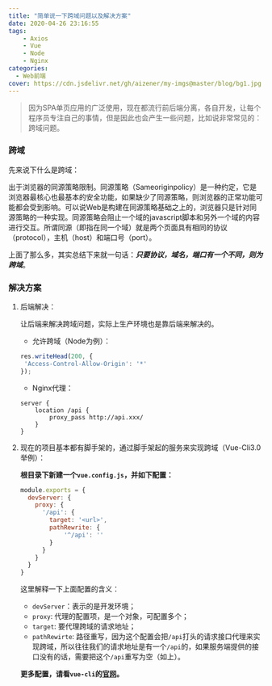 ```yaml
---
title: "简单说一下跨域问题以及解决方案"
date: 2020-04-26 23:16:55
tags:
	- Axios
	- Vue
	- Node
	- Nginx
categories:
  - Web前端
cover: https://cdn.jsdelivr.net/gh/aizener/my-imgs@master/blog/bg1.jpg
---
```


> 因为SPA单页应用的广泛使用，现在都流行前后端分离，各自开发，让每个程序员专注自己的事情，但是因此也会产生一些问题，比如说非常常见的：跨域问题。

### 跨域

先来说下什么是跨域：

出于浏览器的同源策略限制。同源策略（Sameoriginpolicy）是一种约定，它是浏览器最核心也最基本的安全功能，如果缺少了同源策略，则浏览器的正常功能可能都会受到影响。可以说Web是构建在同源策略基础之上的，浏览器只是针对同源策略的一种实现。同源策略会阻止一个域的javascript脚本和另外一个域的内容进行交互。所谓同源（即指在同一个域）就是两个页面具有相同的协议（protocol），主机（host）和端口号（port）。

上面了那么多，其实总结下来就一句话：***只要协议，域名，端口有一个不同，则为跨域***。

### 解决方案

1. 后端解决：

   让后端来解决跨域问题，实际上生产环境也是靠后端来解决的。

   - 允许跨域（Node为例）：

   ```js
   res.writeHead(200, {
   	'Access-Control-Allow-Origin': '*'
   });
   ```

   - Nginx代理：

   ```nginx
   server {
       location /api {
           proxy_pass http://api.xxx/
       }
   }
   ```

   

2. 现在的项目基本都有脚手架的，通过脚手架起的服务来实现跨域（Vue-Cli3.0举例）：

   **根目录下新建一个`vue.config.js`，并如下配置：**

   ```js
   module.exports = {
     devServer: {
       proxy: {
         '/api': {
           target: '<url>',
           pathRewrite: {
               '^/api': ''
           }
         }
       }
     }
   }
   ```

   这里解释一下上面配置的含义：

   - `devServer`：表示的是开发环境；
   - `proxy`: 代理的配置项，是一个对象，可配置多个；
   - `target`: 要代理跨域的请求地址；
   - `pathRewirte`: 路径重写，因为这个配置会把`/api`打头的请求接口代理来实现跨域，所以往往我们的请求地址是有一个`/api`的，如果服务端提供的接口没有的话，需要把这个`/api`重写为空（如上）。

   **更多配置，请看`vue-cli`的[官网](https://cli.vuejs.org/zh/config/#devserver-proxy)。**

   
